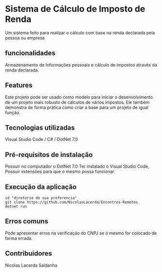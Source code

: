 # Sistema de Cálculo de Imposto de Renda

Um sistema feito para realizar o cálculo com base na renda declarada pela pessoa ou empresa

## funcionalidades

Armazenamento de Informações pessoais e cálculo de impostos através da renda declarada.

## Features

Este projeto pode ser usado como modelo para iniciar o desenvolvimento de um projeto mais robusto de cálculos de vários impostos. Ele também demonstra de forma prática como criar a base para um projeto de igual função.

## Tecnologias utilizadas

Visual Studio Code
/
C#
/
DotNet 7.0

## Pré-requisitos de instalação

Possuir no computador o DotNet 7.0
Ter instalado o Visual Studio Code, Possuir extensões para que o mesmo possa funcionar.

## Execução da aplicação

```shell
cd "diretorio de sua preferencia"
git clone https://github.com/NicolasLacerda/Encontros-Remotos
dotnet run
```

## Erros comuns

Pode apresentar erros na verificação do CNPJ se o mesmo for colocado de forma errada.

## Contribuidores

Nicolas Lacerda Saldanha
